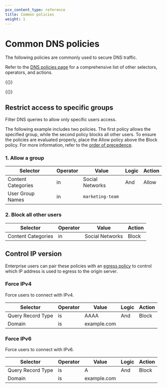 ```yaml
---
pcx_content_type: reference
title: Common policies
weight: 1
---
```


# Common DNS policies

The following policies are commonly used to secure DNS traffic.

Refer to the [DNS policies page](/cloudflare-one/policies/gateway/dns-policies/) for a comprehensive list of other selectors, operators, and actions.

{{<render file="gateway/_recommended-dns-policies.md">}}

{{<render file="/gateway/_policies-optional.md">}}

## Restrict access to specific groups

Filter DNS queries to allow only specific users access.

The following example includes two policies. The first policy allows the specified group, while the second policy blocks all other users. To ensure the policies are evaluated properly, place the Allow policy above the Block policy. For more information, refer to the [order of precedence](/cloudflare-one/policies/gateway/order-of-enforcement/#order-of-precedence).

### 1. Allow a group

| Selector           | Operator | Value            | Logic | Action |
| ------------------ | -------- | ---------------- | ----- | ------ |
| Content Categories | in       | Social Networks  | And   | Allow  |
| User Group Names   | in       | `marketing-team` |       |        |

### 2. Block all other users

| Selector           | Operator | Value           | Action |
| ------------------ | -------- | --------------- | ------ |
| Content Categories | in       | Social Networks | Block  |

## Control IP version

Enterprise users can pair these policies with an [egress policy](/cloudflare-one/policies/gateway/egress-policies/) to control which IP address is used to egress to the origin server.

### Force IPv4

Force users to connect with IPv4.

| Selector          | Operator | Value       | Logic | Action |
| ----------------- | -------- | ----------- | ----- | ------ |
| Query Record Type | is       | AAAA        | And   | Block  |
| Domain            | is       | example.com |       |        |

### Force IPv6

Force users to connect with IPv6.

| Selector          | Operator | Value       | Logic | Action |
| ----------------- | -------- | ----------- | ----- | ------ |
| Query Record Type | is       | A           | And   | Block  |
| Domain            | is       | example.com |       |        |
